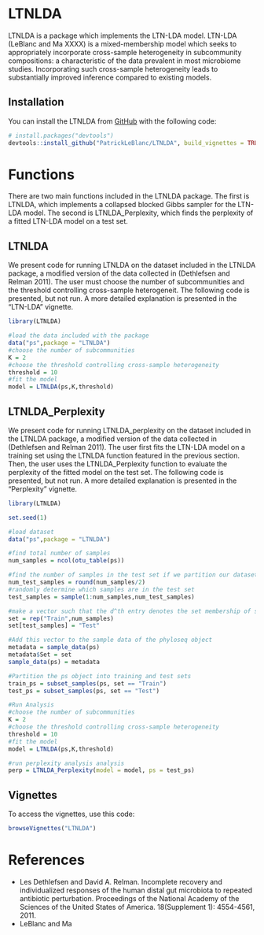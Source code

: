 
<!-- README.md is generated from README.Rmd. Please edit that file -->

# LTNLDA

<!-- badges: start -->
<!-- badges: end -->

LTNLDA is a package which implements the LTN-LDA model. LTN-LDA (LeBlanc
and Ma XXXX) is a mixed-membership model which seeks to appropriately
incorporate cross-sample heterogeneity in subcommunity compositions: a
characteristic of the data prevalent in most microbiome studies.
Incorporating such cross-sample heterogeneity leads to substantially
improved inference compared to existing models.

## Installation

You can install the LTNLDA from [GitHub](https://github.com/) with the
following code:

``` r
# install.packages("devtools")
devtools::install_github("PatrickLeBlanc/LTNLDA", build_vignettes = TRUE)
```

# Functions

There are two main functions included in the LTNLDA package. The first
is LTNLDA, which implements a collapsed blocked Gibbs sampler for the
LTN-LDA model. The second is LTNLDA\_Perplexity, which finds the
perplexity of a fitted LTN-LDA model on a test set.

## LTNLDA

We present code for running LTNLDA on the dataset included in the LTNLDA
package, a modified version of the data collected in (Dethlefsen and
Relman 2011). The user must choose the number of subcommunities and the
threshold controlling cross-sample heterogeneit. The following code is
presented, but not run. A more detailed explanation is presented in the
“LTN-LDA” vignette.

``` r
library(LTNLDA)

#load the data included with the package
data("ps",package = "LTNLDA")
#choose the number of subcommunities
K = 2
#choose the threshold controlling cross-sample heterogeneity
threshold = 10
#fit the model
model = LTNLDA(ps,K,threshold)
```

## LTNLDA\_Perplexity

We present code for running LTNLDA\_perplexity on the dataset included
in the LTNLDA package, a modified version of the data collected in
(Dethlefsen and Relman 2011). The user first fits the LTN-LDA model on a
training set using the LTNLDA function featured in the previous section.
Then, the user uses the LTNLDA\_Perplexity function to evaluate the
perplexity of the fitted model on the test set. The following code is
presented, but not run. A more detailed explanation is presented in the
“Perplexity” vignette.

``` r
library(LTNLDA)

set.seed(1)

#load dataset
data("ps",package = "LTNLDA")

#find total number of samples
num_samples = ncol(otu_table(ps))

#find the number of samples in the test set if we partition our dataset in half
num_test_samples = round(num_samples/2)
#randomly determine which samples are in the test set
test_samples = sample(1:num_samples,num_test_samples) 

#make a vector such that the d^th entry denotes the set membership of sample d
set = rep("Train",num_samples)
set[test_samples] = "Test"

#Add this vector to the sample data of the phyloseq object
metadata = sample_data(ps)
metadata$Set = set
sample_data(ps) = metadata

#Partition the ps object into training and test sets
train_ps = subset_samples(ps, set == "Train")
test_ps = subset_samples(ps, set == "Test")

#Run Analysis 
#choose the number of subcommunities
K = 2
#choose the threshold controlling cross-sample heterogeneity
threshold = 10
#fit the model
model = LTNLDA(ps,K,threshold)

#run perplexity analysis analysis
perp = LTNLDA_Perplexity(model = model, ps = test_ps)
```

## Vignettes

To access the vignettes, use this code:

``` r
browseVignettes("LTNLDA")
```

# References

-   Les Dethlefsen and David A. Relman. Incomplete recovery and
    individualized responses of the human distal gut microbiota to
    repeated antibiotic perturbation. Proceedings of the National
    Academy of the Sciences of the United States of America.
    18(Supplement 1): 4554-4561, 2011.
-   LeBlanc and Ma
